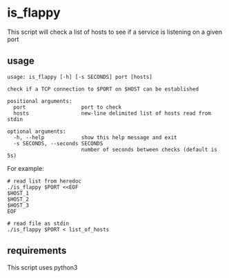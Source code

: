 # is_flappy
This script will check a list of hosts to see if a service is listening on a given port

## usage
```
usage: is_flappy [-h] [-s SECONDS] port [hosts]

check if a TCP connection to $PORT on $HOST can be established

positional arguments:
  port                  port to check
  hosts                 new-line delimited list of hosts read from stdin

optional arguments:
  -h, --help            show this help message and exit
  -s SECONDS, --seconds SECONDS
                        number of seconds between checks (default is 5s)

```

For example:

```
# read list from heredoc
./is_flappy $PORT <<EOF
$HOST_1
$HOST_2
$HOST_3
EOF
```

```
# read file as stdin
./is_flappy $PORT < list_of_hosts
```

## requirements
This script uses python3

